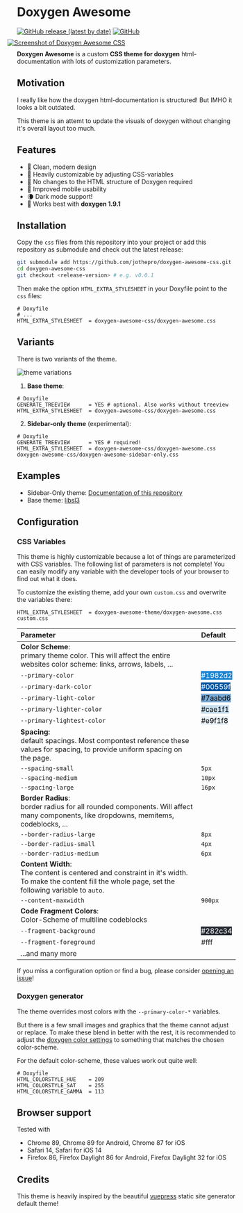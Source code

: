 #  Doxygen Awesome

[![GitHub release (latest by date)](https://img.shields.io/github/v/release/jothepro/doxygen-awesome-css)](https://github.com/jothepro/doxygen-awesome-css/releases/latest)
[![GitHub](https://img.shields.io/github/license/jothepro/doxygen-awesome-css)](https://github.com/jothepro/doxygen-awesome-css/blob/main/LICENSE)

<div style="margin: -1% -4.4%;">

[![Screenshot of Doxygen Awesome CSS](img/screenshot.png)](https://jothepro.github.io/doxygen-awesome-css/)

</div>

**Doxygen Awesome** is a custom **CSS theme for doxygen** html-documentation with lots of customization parameters.

## Motivation

I really like how the doxygen html-documentation is structured! But IMHO it looks a bit outdated.

This theme is an attemt to update the visuals of doxygen without changing it's overall layout too much.

## Features

- 🌈 Clean, modern design
- 🚀 Heavily customizable by adjusting CSS-variables
- 🧩 No changes to the HTML structure of Doxygen required
- 📱 Improved mobile usability
- 🌘 Dark mode support!
- 🥇 Works best with **doxygen 1.9.1**
 
## Installation

Copy the `css` files from this repository into your project or add this repository as submodule and check out the latest release:

```bash
git submodule add https://github.com/jothepro/doxygen-awesome-css.git
cd doxygen-awesome-css
git checkout <release-version> # e.g. v0.0.1
```

Then make the option `HTML_EXTRA_STYLESHEET` in your Doxyfile point to the `css` files:

```
# Doxyfile
# ...
HTML_EXTRA_STYLESHEET  = doxygen-awesome-css/doxygen-awesome.css
```

## Variants

There is two variants of the theme.

![theme variations](img/theme-variations.drawio.svg)

1. **Base theme**:
```
# Doxyfile
GENERATE_TREEVIEW      = YES # optional. Also works without treeview
HTML_EXTRA_STYLESHEET  = doxygen-awesome-css/doxygen-awesome.css
```

2. **Sidebar-only theme** (experimental):
```
# Doxyfile
GENERATE_TREEVIEW      = YES # required!
HTML_EXTRA_STYLESHEET  = doxygen-awesome-css/doxygen-awesome.css doxygen-awesome-css/doxygen-awesome-sidebar-only.css
```

## Examples

- Sidebar-Only theme: [Documentation of this repository](https://jothepro.github.io/doxygen-awesome-css/)
- Base theme: [libsl3](https://a4z.github.io/libsl3/)


## Configuration

### CSS Variables

This theme is highly customizable because a lot of things are parameterized with CSS variables. The following
list of parameters is not complete! You can easily modify any variable with the developer tools of your browser to find
out what it does.

To customize the existing theme, add your own `custom.css` and overwrite the variables there:
```
HTML_EXTRA_STYLESHEET  = doxygen-awesome-theme/doxygen-awesome.css custom.css
```

| Parameter                 | Default     |
| :------------------------ | :---------- |
| **Color Scheme**:<br>primary theme color. This will affect the entire websites color scheme: links, arrows, labels, ... ||
| `--primary-color`         | <span style="background:#1982d2;color:white">#1982d2</span> |
| `--primary-dark-color`    | <span style="background:#00559f;color:white">#00559f</span> |
| `--primary-light-color`   | <span style="background:#7aabd6;color:black">#7aabd6</span> |
| `--primary-lighter-color` | <span style="background:#cae1f1;color:black">#cae1f1</span> |
| `--primary-lightest-color`| <span style="background:#e9f1f8;color:black">#e9f1f8</span> |
| **Spacing:**<br>default spacings. Most compontest reference these values for spacing, to provide uniform spacing on the page. ||
| `--spacing-small`         | `5px`  |
| `--spacing-medium`        | `10px` |
| `--spacing-large`         | `16px` |
| **Border Radius**:<br>border radius for all rounded components. Will affect many components, like dropdowns, memitems, codeblocks, ...    ||
| `--border-radius-large`   | `8px`  |
| `--border-radius-small`   | `4px`  |
| `--border-radius-medium`  | `6px`  |
| **Content Width**:<br>The content is centered and constraint in it's width. To make the content fill the whole page, set the following variable to `auto`. ||
| `--content-maxwidth`      | `900px` |
| **Code Fragment Colors**:<br>Color-Scheme of multiline codeblocks ||
| `--fragment-background` | <span style="background:#282c34;color:white">#282c34</span> |
| `--fragment-foreground` | <span style="background:#fff;wolor:black">#fff</span> |
| ...and many more                   ||

If you miss a configuration option or find a bug, please consider [opening an issue](https://github.com/jothepro/doxygen-awesome-css/issues)!

### Doxygen generator

The theme overrides most colors with the `--primary-color-*` variables.

But there is a few small images and graphics that the theme cannot adjust or replace. To make these blend in better with
the rest, it is recommended to adjust the [doxygen color settings](https://www.doxygen.nl/manual/customize.html#minor_tweaks_colors) 
to something that matches the chosen color-scheme.

For the default color-scheme, these values work out quite well:

```
# Doxyfile
HTML_COLORSTYLE_HUE    = 209
HTML_COLORSTYLE_SAT    = 255
HTML_COLORSTYLE_GAMMA  = 113
```

## Browser support

Tested with

- Chrome 89, Chrome 89 for Android, Chrome 87 for iOS
- Safari 14, Safari for iOS 14
- Firefox 86, Firefox Daylight 86 for Android, Firefox Daylight 32 for iOS

## Credits

This theme is heavily inspired by the beautiful [vuepress](https://vuepress.vuejs.org/) static site generator default theme!
